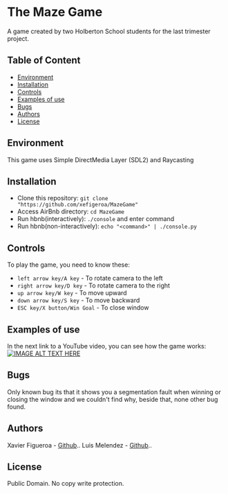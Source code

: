 # The Maze Game
A game created by two Holberton School students for the last trimester project.

## Table of Content
* [Environment](#environment)
* [Installation](#installation)
* [Controls](#controls)
* [Examples of use](#examples-of-use)
* [Bugs](#bugs)
* [Authors](#authors)
* [License](#license)

## Environment
This game uses Simple DirectMedia Layer (SDL2) and Raycasting

## Installation
* Clone this repository: `git clone "https://github.com/xefigeroa/MazeGame"`
* Access AirBnb directory: `cd MazeGame`
* Run hbnb(interactively): `./console` and enter command
* Run hbnb(non-interactively): `echo "<command>" | ./console.py`

## Controls
To play the game, you need to know these:
* `left arrow key/A key` - To rotate camera to the left
* `right arrow key/D key` - To rotate camera to the right
* `up arrow key/W key` - To move upward
* `down arrow key/S key` - To move backward
* `ESC key/X button/Win Goal` - To close window

## Examples of use
In the next link to a YouTube video, you can see how the game works:
[![IMAGE ALT TEXT HERE](https://img.youtube.com/vi/Ke0hnLLLQuI/0.jpg)](https://www.youtube.com/watch?v=Ke0hnLLLQuI)

## Bugs
Only known bug its that it shows you a segmentation fault when winning or closing the window and we couldn't find why, beside that, none other bug found.

## Authors
Xavier Figueroa - [Github](https://github.com/xefigueroa)..
Luis Melendez - [Github](https://github.com/luismelendez94)..

## License
Public Domain. No copy write protection. 
